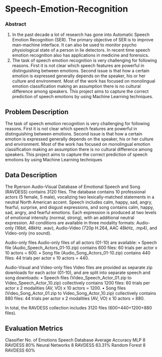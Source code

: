 # Speech-Emotion-Recognition

### Abstract
1) In the past decade a lot of research has gone into Automatic Speech Emotion Recognition (SER). The primary objective of SER is to improve man-machine interface. It can also be used to monitor psycho physiological state of a person in lie detectors. In recent time speech emotion recognition also has applications in medicine and forensics.
2) The task of speech emotion recognition is very challenging for following reasons. First it is not clear which speech features are powerful in distinguishing between emotions. Second issue is that how a certain emotion is expressed generally depends on the speaker, his or her culture and environment. Most of the work has focused on monolingual emotion classification making an assumption there is no cultural difference among speakers. This project aims to capture the correct prediction of speech emotions by using Machine Learning techniques.


## Problem Description
The task of speech emotion recognition is very challenging for following reasons. First it is not clear which speech features are powerful in distinguishing between emotions. Second issue is that how a certain emotion is expressed generally depends on the speaker, his or her culture and environment. Most of the work has focused on monolingual emotion classification making an assumption there is no cultural difference among speakers. This project aims to capture the correct prediction of speech emotions by using Machine Learning techniques

## Data Description
The Ryerson Audio-Visual Database of Emotional Speech and Song (RAVDESS) contains 3120 files. The database contains 10 professional actors (5 female, 5 male), vocalizing two lexically-matched statements in a neutral North American accent. Speech includes calm, happy, sad, angry, fearful, surprise, and disgust expressions, and song contains calm, happy, sad, angry, and fearful emotions. Each expression is produced at two levels of emotional intensity (normal, strong), with an additional neutral expression. All conditions are available in three modality formats: Audio-only (16bit, 48kHz .wav), Audio-Video (720p H.264, AAC 48kHz, .mp4), and Video-only (no sound). 

Audio-only files
Audio-only files of all actors (01-10) are available:
•	Speech file (Audio_Speech_Actors_01-10.zip) contains 600 files: 60 trials per actor x 10 actors = 600. 
•	Song file (Audio_Song_Actors_01-10.zip) contains 440 files: 44 trials per actor x 10 actors = 440.

Audio-Visual and Video-only files
Video files are provided as separate zip downloads for each actor (01-10), and are split into separate speech and song downloads:
•	Speech files (Video_Speech_Actor_01.zip to Video_Speech_Actor_10.zip) collectively contains 1200 files: 60 trials per actor x 2 modalities (AV, VO) x 10 actors = 1200.
•	Song files (Video_Song_Actor_01.zip to Video_Song_Actor_10.zip) collectively contains 880 files: 44 trials per actor x 2 modalities (AV, VO) x 10 actors = 880.

In total, the RAVDESS collection includes 3120 files (600+440+1200+880 files).


## Evaluation Metrics
Classifier	        No. of Emotions	    Speech Database	    Average Accuracy
MLP	                    8	                  RAVDESS	            80%
Neural Networks	        8	                  RAVDESS	            63.31%
Random Forest	          8	                  RAVDESS	            60%

